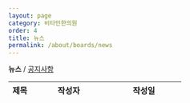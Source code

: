 ```yaml
---
layout: page
category: 비타민한의원
order: 4
title: 뉴스
permalink: /about/boards/news
---
```


<strong>뉴스</strong> / <a href="{{ page.dir }}notice">공지사항</a>

<table id="news">
<colgroup>
  <col>
  <col width="150">
  <col width="150">
</colgroup>
<thead>
  <tr>
  <th>제목</th>
  <th>작성자</th>
  <th>작성일</th>
  </tr>
</thead>
<tbody>
</tbody>
</table>

<script>
var db = firebase.firestore();
db.collection('fl_content')
  .where('category', '==', 'news')
  .get()
  .then(function (querySnapshot) {
    querySnapshot.forEach(function (doc) {
      var id = doc.id;
      var data = doc.data();
      var title = data.title;
      var content = data.content;
      var created = data.created;
      var markupSrc = [
        '<tr>',
        '<td><a href="/articles/' + id + '">' + title + '</a></td>',
        '<td>비타민한의원</td>',
        '<td>' + created + '</td>',
        '</tr>'
      ];
      $('#news tbody').append(markupSrc.join(''));
    });
  });
</script>